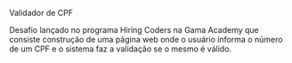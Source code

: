 Validador de CPF

Desafio lançado no programa Hiring Coders na Gama Academy que consiste construção de uma página web onde o usuário informa o número de um CPF e o sistema faz a validação se o mesmo é válido.

